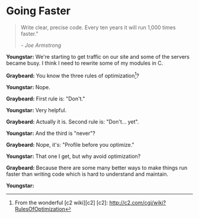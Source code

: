 # Going Faster

> Write clear, precise code. Every ten years it will run 1,000 times faster."
>
>    *- Joe Armstrong*

**Youngstar:** We're starting to get traffic on our site and some of the servers
became busy. I think I need to rewrite some of my modules in C.

**Graybeard:** You know the three rules of optimization[^c2]?

**Youngstar:** Nope.

**Graybeard:** First rule is: "Don't."

**Youngstar:** Very helpful.

**Graybeard:** Actually it is. Second rule is: "Don't... yet".

**Youngstar:** And the third is "never"?

**Graybeard:** Nope, it's: "Profile before you optimize."

**Youngstar:** That one I get, but why avoid optimization?

**Graybeard:** Because there are some many better ways to make things run faster
than writing code which is hard to understand and maintain.

**Youngstar:** 


[^c2]: From the wonderful [c2 wiki][c2]
[c2]: http://c2.com/cgi/wiki?RulesOfOptimization
